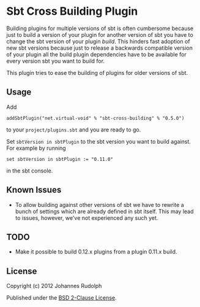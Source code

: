 # Sbt Cross Building Plugin

Building plugins for multiple versions of sbt is often cumbersome because just to build a version
of your plugin for another version of sbt you have to change the sbt version of your plugin _build_.
This hinders fast adoption of new sbt versions because just to release a backwards compatible version
of your plugin all the build plugin dependencies have to be available for every version sbt you want
to build for.

This plugin tries to ease the building of plugins for older versions of sbt.

## Usage

Add

    addSbtPlugin("net.virtual-void" % "sbt-cross-building" % "0.5.0")

to your ``project/plugins.sbt`` and you are ready to go.

Set `sbtVersion in sbtPlugin` to the sbt version you want to build against. For example by
running

    set sbtVersion in sbtPlugin := "0.11.0"

in the sbt console.

## Known Issues

  - To allow building against other versions of sbt we have to rewrite a bunch of settings which are already
    defined in sbt itself. This may lead to issues, however, we've not experienced any such yet.

## TODO

  - Make it possible to build 0.12.x plugins from a plugin 0.11.x build.

## License

Copyright (c) 2012 Johannes Rudolph

Published under the [BSD 2-Clause License](http://www.opensource.org/licenses/BSD-2-Clause).